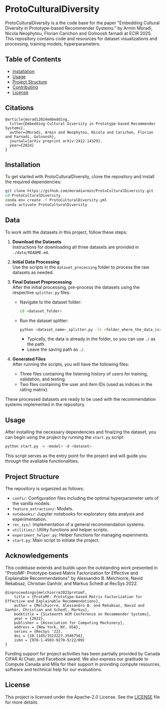 # ProtoCulturalDiversity

ProtoCulturalDiversity is a the code base for the paper "Embedding Cultural Diversity in Prototype-based Recommender Systems." by Armin Moradi, Nicola Neophytou, Florian Carichon and Golnoosh farnadi at ECIR 2025. This repository contains code and resources for dataset visualizations and processing, training models, hyperparameters.

## Table of Contents

- [Installation](#installation)
- [Usage](#usage)
- [Project Structure](#project-structure)
- [Contributing](#contributing)
- [License](#license)

## Citations
```
@article{moradi2024embedding,
  title={Embedding Cultural Diversity in Prototype-based Recommender Systems},
  author={Moradi, Armin and Neophytou, Nicola and Carichon, Florian and Farnadi, Golnoosh},
  journal={arXiv preprint arXiv:2412.14329},
  year={2024}
}
```
## Installation

To get started with ProtoCulturalDiversity, clone the repository and install the required dependencies:

```bash
git clone https://github.com/moradiarmin/ProtoCulturalDiversity.git
cd ProtoCulturalDiversity
conda env create -f ProtoCulturalDiversity.yml
conda activate ProtoCulturalDiversity
```


## Data

To work with the datasets in this project, follow these steps:

1. **Download the Datasets**  
   Instructions for downloading all three datasets are provided in `./data/README.md`.

2. **Initial Data Processing**  
   Use the scripts in the `dataset_processing` folder to process the raw datasets as needed.

3. **Final Dataset Preprocessing**  
   After the initial processing, pre-process the datasets using the respective `splitter.py` files:

   - Navigate to the dataset folder:  
     ```bash
     cd <dataset_folder>
     ```
   - Run the dataset splitter:  
     ```bash
     python <dataset_name>_splitter.py -lh <folder_where_the_data_is>
     ```
     - Typically, the data is already in the folder, so you can use `./` as the path.  
     - Leave the saving path as `./`.

4. **Generated Files**  
   After running the scripts, you will have the following files:
   - Three files containing the listening history of users for training, validation, and testing.
   - Two files containing the user and item IDs (used as indices in the rating matrix).

These processed datasets are ready to be used with the recommendation systems implemented in the repository.


## Usage

After installing the necessary dependencies and finalzing the dataset, you can begin using the project by running the `start.py` script:

```bash
python start.py -m <model> -d <dataset>
```

This script serves as the entry point for the project and will guide you through the available functionalities.

## Project Structure

The repository is organized as follows:

- `confs/`: Configuration files including the optimal hyperparameter sets of the vanilla models.
- `feature_extraction/`: Models.
- `notebooks/`: Jupyter notebooks for exploratory data analysis and experimentation.
- `rec_sys/`: Implementation of a general recommendation systems.
- `utilities/`: Utility functions and helper scripts.
- `experiment_helper.py`: Helper functions for managing experiments.
- `start.py`: Main script to initiate the project.

## Acknowledgements
This codebase extends and builds upon the outstanding work presented in "ProtoMF: Prototype-based Matrix Factorization for Effective and Explainable Recommendations" by Alessandro B. Melchiorre, Navid Rekabsaz, Christian Ganhör, and Markus Schedl at RecSys 2022.
```
@inproceedings{melchiorre2022protomf,
    title = {ProtoMF: Prototype-based Matrix Factorization for Effective and Explainable Recommendations},
    author = {Melchiorre, Alessandro B. and Rekabsaz, Navid and Ganhör, Christian and Schedl, Markus},
    booktitle = {Sixteenth ACM Conference on Recommender Systems},
    year = {2022},
    publisher = {Association for Computing Machinery},
    address = {New York, NY, USA},
    series = {RecSys '22},
    doi = {10.1145/3523227.3546756},
    isbn = {978-1-4503-9278-5/22/09}
}
```
Funding support for project activities has been partially provided by Canada CIFAR AI Chair, and Facebook award. We also express
our gratitude to Compute Canada and Mila for their support in providing compute resources, software and technical help for our evaluations.


## License

This project is licensed under the Apache-2.0 License. See the [LICENSE](LICENSE) file for more details. 



